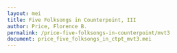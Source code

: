 ```yaml
---
layout: mei
title: Five Folksongs in Counterpoint, III
author: Price, Florence B.
permalink: /price-five-folksongs-in-counterpoint/mvt3
document: price_five_folksongs_in_ctpt_mvt3.mei
---
```

